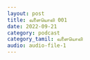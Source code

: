 ```yaml
---
layout: post
title: வளையொலி 001
date: 2022-09-21
category: podcast
category_tamil: வளையொலி
audio: audio-file-1 
---
```


